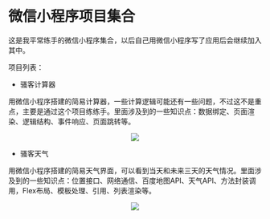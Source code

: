 # 微信小程序项目集合

这是我平常练手的微信小程序集合，以后自己用微信小程序写了应用后会继续加入其中。	

项目列表：


* 骚客计算器

用微信小程序搭建的简易计算器，一些计算逻辑可能还有一些问题，不过这不是重点，主要是通过这个项目练练手。里面涉及到的一些知识点：数据绑定、页面渲染、逻辑结构、事件响应、页面跳转等。		

<center>

![](http://oet7ffdgt.bkt.clouddn.com/wx-calculator.jpg)

</center>



* 骚客天气

用微信小程序搭建的简易天气界面，可以看到当天和未来三天的天气情况。里面涉及到的一些知识点：位置接口、网络通信、百度地图API、天气API、方法封装调用，Flex布局、模板处理、引用、列表渲染等。		

<center>

![](http://oet7ffdgt.bkt.clouddn.com/wx-weather.jpg)

</center>




